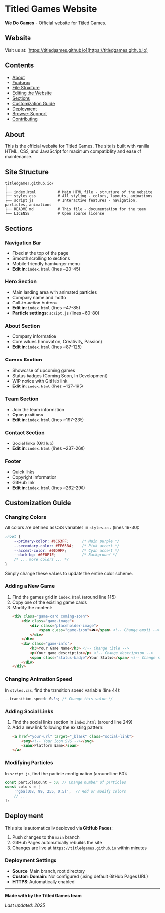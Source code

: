# Titled Games Website

**We Do Games** - Official website for Titled Games.

## Website

Visit us at: [https://titledgames.github.io](https://titledgames.github.io)

## Contents

- [About](#about)
- [Features](#features)
- [File Structure](#file-structure)
- [Editing the Website](#editing-the-website)
- [Sections](#sections)
- [Customization Guide](#customization-guide)
- [Deployment](#deployment)
- [Browser Support](#browser-support)
- [Contributing](#contributing)

## About

This is the official website for Titled Games. The site is built with vanilla HTML, CSS, and JavaScript for maximum compatibility and ease of maintenance.

## Site Structure

```
titledgames.github.io/
│
├── index.html          # Main HTML file - structure of the website
├── styles.css          # All styling - colors, layouts, animations
├── script.js           # Interactive features - navigation, particles, animations
├── README.md           # This file - documentation for the team
└── LICENSE             # Open source license
```

## Sections

### Navigation Bar
- Fixed at the top of the page
- Smooth scrolling to sections
- Mobile-friendly hamburger menu
- **Edit in**: `index.html` (lines ~20-45)

### Hero Section
- Main landing area with animated particles
- Company name and motto
- Call-to-action buttons
- **Edit in**: `index.html` (lines ~47-85)
- **Particle settings**: `script.js` (lines ~60-80)

### About Section
- Company information
- Core values (Innovation, Creativity, Passion)
- **Edit in**: `index.html` (lines ~87-125)

### Games Section
- Showcase of upcoming games
- Status badges (Coming Soon, In Development)
- WIP notice with GitHub link
- **Edit in**: `index.html` (lines ~127-195)

### Team Section
- Join the team information
- Open positions
- **Edit in**: `index.html` (lines ~197-235)

### Contact Section
- Social links (GitHub)
- **Edit in**: `index.html` (lines ~237-260)

### Footer
- Quick links
- Copyright information
- GitHub link
- **Edit in**: `index.html` (lines ~262-290)

## Customization Guide

### Changing Colors

All colors are defined as CSS variables in `styles.css` (lines 19-30):

```css
:root {
    --primary-color: #6C63FF;      /* Main purple */
    --secondary-color: #FF6584;    /* Pink accent */
    --accent-color: #00D9FF;       /* Cyan accent */
    --dark-bg: #0F0F1E;            /* Background */
    /* ... more colors ... */
}
```

Simply change these values to update the entire color scheme.

### Adding a New Game

1. Find the games grid in `index.html` (around line 145)
2. Copy one of the existing game cards
3. Modify the content:
   ```html
   <div class="game-card coming-soon">
       <div class="game-image">
           <div class="placeholder-image">
               <span class="game-icon">🎮</span> <!-- Change emoji -->
           </div>
       </div>
       <div class="game-info">
           <h3>Your Game Name</h3> <!-- Change title -->
           <p>Your game description</p> <!-- Change description -->
           <span class="status-badge">Your Status</span> <!-- Change status -->
       </div>
   </div>
   ```

### Changing Animation Speed

In `styles.css`, find the transition speed variable (line 44):

```css
--transition-speed: 0.3s; /* Change this value */
```

### Adding Social Links

1. Find the social links section in `index.html` (around line 249)
2. Add a new link following the existing pattern:
   ```html
   <a href="your-url" target="_blank" class="social-link">
       <svg><!-- Your icon SVG --></svg>
       <span>Platform Name</span>
   </a>
   ```

### Modifying Particles

In `script.js`, find the particle configuration (around line 60):

```javascript
const particleCount = 50; // Change number of particles
const colors = [
    'rgba(108, 99, 255, 0.5)',  // Add or modify colors
    // ...
];
```

## Deployment

This site is automatically deployed via **GitHub Pages**:

1. Push changes to the `main` branch
2. GitHub Pages automatically rebuilds the site
3. Changes are live at `https://titledgames.github.io` within minutes

### Deployment Settings

- **Source**: Main branch, root directory
- **Custom Domain**: Not configured (using default GitHub Pages URL)
- **HTTPS**: Automatically enabled

---

**Made with by the Titled Games team**

*Last updated: 2025*
